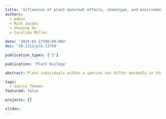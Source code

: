 ```yaml
---
title: 'Influences of plant maternal effects, chemotype, and environment on the leaf bacterial community'
authors:
  - admin
  - Ruth Jacobs
  - Shuqing Xu
  - Caroline Müller

date: '2025-01-17T00:00:00Z'
doi: '10.1111/plb.13759'

publication_types: ['2']

publication: 'Plant Biology'

abstract: Plant individuals within a species can differ markedly in their leaf chemical composition, forming so-called chemotypes. Little is known about whether such differences impact the microbial communities associated with leaves and how different environmental conditions may shape these relationships. We used Tanacetum vulgare as a model plant to study the impacts of maternal effects, leaf terpenoid chemotype, and the environment on the leaf bacterial community by growing plant clones in the field and a greenhouse. We hypothesized that all three factors affect the bacterial community of the leaves and that terpenoid and bacterial profiles as well as chemodiversity and microbial diversity are correlated. The results revealed that the leaf microbial community was significantly influenced by plant maternal effects and environmental conditions (field vs. greenhouse), but not by the leaf terpenoid profile. There was also no evidence for a correlation between terpenoid profiles and bacterial community composition and diversity. Overall, a higher number of unique amplicon sequence variants were found in the leaves of clones grown under field conditions than in those grown in the greenhouse. We also identified interactions between individual terpenoids and specific members of the leaf bacterial community. Our study suggests that terpenoid chemodiversity has, overall, little effect on the leaf bacterial community, but some terpenoids might affect specific beneficial species. While more studies are needed to investigate the relationship between plant chemodiversity and plant microbiomes, our results highlight the importance of integrating plant maternal effects, chemodiversity, and environment in understanding plant–microbiome interactions.

tags:
  - Source Themes
featured: false

projects: []

slides:
---
```

